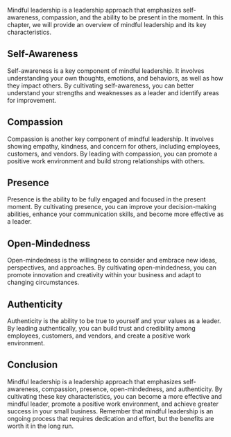 
Mindful leadership is a leadership approach that emphasizes self-awareness, compassion, and the ability to be present in the moment. In this chapter, we will provide an overview of mindful leadership and its key characteristics.

Self-Awareness
--------------

Self-awareness is a key component of mindful leadership. It involves understanding your own thoughts, emotions, and behaviors, as well as how they impact others. By cultivating self-awareness, you can better understand your strengths and weaknesses as a leader and identify areas for improvement.

Compassion
----------

Compassion is another key component of mindful leadership. It involves showing empathy, kindness, and concern for others, including employees, customers, and vendors. By leading with compassion, you can promote a positive work environment and build strong relationships with others.

Presence
--------

Presence is the ability to be fully engaged and focused in the present moment. By cultivating presence, you can improve your decision-making abilities, enhance your communication skills, and become more effective as a leader.

Open-Mindedness
---------------

Open-mindedness is the willingness to consider and embrace new ideas, perspectives, and approaches. By cultivating open-mindedness, you can promote innovation and creativity within your business and adapt to changing circumstances.

Authenticity
------------

Authenticity is the ability to be true to yourself and your values as a leader. By leading authentically, you can build trust and credibility among employees, customers, and vendors, and create a positive work environment.

Conclusion
----------

Mindful leadership is a leadership approach that emphasizes self-awareness, compassion, presence, open-mindedness, and authenticity. By cultivating these key characteristics, you can become a more effective and mindful leader, promote a positive work environment, and achieve greater success in your small business. Remember that mindful leadership is an ongoing process that requires dedication and effort, but the benefits are worth it in the long run.
